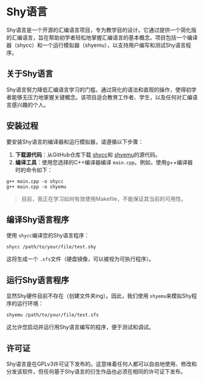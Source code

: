 # Shy语言

Shy语言是一个开源的汇编语言项目，专为教学目的设计。它通过提供一个简化版的汇编语言，旨在帮助初学者轻松地掌握汇编语言的基本概念。项目包括一个编译器（shycc）和一个运行模拟器（shyemu），以支持用户编写和测试Shy语言程序。

## 关于Shy语言

Shy语言努力降低汇编语言学习的门槛，通过简化的语法和直观的操作，使得初学者能够无压力地掌握关键概念。该项目适合教育工作者、学生，以及任何对汇编语言感兴趣的个人。

## 安装过程

要安装Shy语言的编译器和运行模拟器，请遵循以下步骤：

1. **下载源代码**：从GitHub仓库下载 [shycc](https://github.com/Shyliuli/shycc)和 [shyemu](https://github.com/Shyliuli/shyemu)的源代码。
2. **编译工具**：使用您选择的C++编译器编译 `main.cpp`。例如，使用g++编译器时的命令如下：

```
g++ main.cpp -o shycc
g++ main.cpp -o shyemu
```

> 目前，我正在学习如何有效使用Makefile，不能保证其当前的可用性。

## 编译Shy语言程序

使用 `shycc`编译您的Shy语言程序：

```
shycc /path/to/your/file/test.shy
```

这将生成一个 `.sfs`文件（硬盘镜像，可以被视为可执行程序）。

## 运行Shy语言程序

显然Shy硬件目前不存在（创建文件夹ing）。因此，我们使用 `shyemu`来模拟Shy程序的运行环境：

```
shyemu /path/to/your/file/test.sfs
```

这允许您启动并运行用Shy语言编写的程序，便于测试和调试。

## 许可证

Shy语言是在GPLv3许可证下发布的。这意味着任何人都可以自由地使用、修改和分发该软件，但任何基于Shy语言的衍生作品也必须在相同的许可证下发布。
